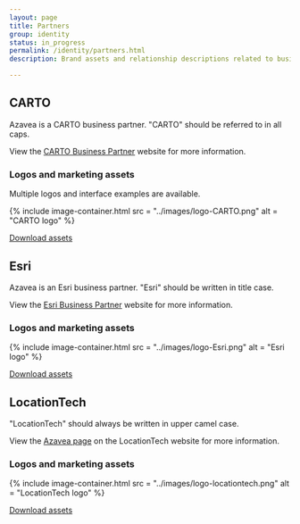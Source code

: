 ```yaml
---
layout: page
title: Partners
group: identity
status: in_progress
permalink: /identity/partners.html
description: Brand assets and relationship descriptions related to business partners.

---
```


## CARTO
Azavea is a CARTO business partner. "CARTO" should be referred to in all caps.

View the [CARTO Business Partner](https://carto.com/partners/) website for more information.

### Logos and marketing assets
Multiple logos and interface examples are available.

{% include image-container.html
  src =  "../images/logo-CARTO.png"
  alt =  "CARTO logo"
%}

<a href="/downloads/CARTO-business-partner-assets.zip" class="c-btn c-btn--small" download>Download assets</a>

## Esri
Azavea is an Esri business partner. "Esri" should be written in title case.

View the [Esri Business Partner](http://www.esri.com/partners) website for more information.

### Logos and marketing assets

{% include image-container.html
  src =  "../images/logo-Esri.png"
  alt =  "Esri logo"
%}

<a href="/downloads/Esri-business-partner-assets.zip" class="c-btn c-btn--small" download>Download assets</a>

## LocationTech
"LocationTech" should always be written in upper camel case.

View the [Azavea page](https://www.locationtech.org/content/azavea) on the LocationTech website for more information.

### Logos and marketing assets

{% include image-container.html
  src =  "../images/logo-locationtech.png"
  alt =  "LocationTech logo"
%}

<a href="/downloads/LocationTech-business-partner-assets.zip" class="c-btn c-btn--small" download>Download assets</a>
